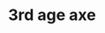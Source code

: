 ---
layout: item
title: 3rd age axe
item-id: 20011
datatable: true
id: 20011
name: "3rd age axe"
members: true
lowalch: 22000
highalch: 33000
examine: "A beautifully crafted axe, shaped by ancient smiths."
monsters:
  - id: 8633
    name: "The Mimic"
    members: true
    combat_level: 186
    wiki_url: "https://oldschool.runescape.wiki/w/The_Mimic"
    drops:
      - quantity: "1"
        rarity: 0.00019069412662090009
    image: "https://oldschool.runescape.wiki/images/thumb/f/f3/The_Mimic.png/250px-The_Mimic.png?b45f4"
---